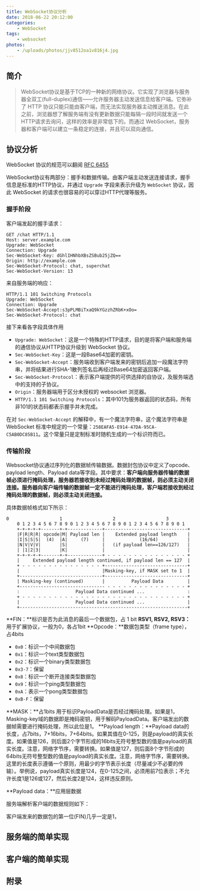 ```yaml
---
title: WebSocket协议分析
date: 2018-06-22 20:12:00
categories: 
    - WebSocket
tags:
    - websocket
photos:
    - /uploads/photos/jjv8512oa1v816j4.jpg
---
```


## 简介
> WebSocket协议是基于TCP的一种新的网络协议。它实现了浏览器与服务器全双工(full-duplex)通信——允许服务器主动发送信息给客户端。它弥补了 HTTP 协议只能只能由客户端，而无法实现服务器主动推送消息。在此之前，浏览器想了解服务端有没有更新数据只能每隔一段时间就发送一个HTTP请求去询问，这样的效率是非常低下的。而通过 WebSocket，服务器和客户端可以建立一条稳定的连接，并且可以双向通信。

## 协议分析

WebSocket 协议的规范可以翻阅 [RFC 6455](https://tools.ietf.org/html/rfc6455)

WebSocket协议有两部分：握手和数据传输。由客户端主动发送连接请求，握手信息是标准的HTTP协议，并通过 `Upgrade` 字段来表示升级为 `WebSocket` 协议，因此 WebSocket 的请求也很容易的可以穿过HTTP代理等服务。

### 握手阶段

客户端发起的握手请求：

    GET /chat HTTP/1.1
    Host: server.example.com
    Upgrade: WebSocket
    Connection: Upgrade
    Sec-WebSocket-Key: dGhlIHNhbXBsZSBub25jZQ==
    Origin: http://example.com
    Sec-WebSocket-Protocol: chat, superchat
    Sec-WebSocket-Version: 13

来自服务端的响应：

    HTTP/1.1 101 Switching Protocols
    Upgrade: WebSocket
    Connection: Upgrade
    Sec-WebSocket-Accept:s3pPLMBiTxaQ9kYGzzhZRbK+xOo=
    Sec-WebSocket-Protocol: chat

接下来看各字段具体作用

+ `Upgrade: WebSocket`：这是一个特殊的HTTP请求，目的是将客户端和服务端的通信协议从HTTP协议升级到 WebSocket 协议。
+ `Sec-WebSocket-Key`：这是一段Base64加密的密钥。
+ `Sec-WebSocket-Accept`：服务端收到客户端发来的密钥后追加一段魔法字符串，并将结果进行SHA-1散列签名后再经过Base64加密返回客户端。
+ `Sec-WebSocket-Protocol`：表示客户端提供的可供选择的自协议，及服务端选中的支持的子协议。
+ `Origin`：服务器端用于区分未授权的 websocket 浏览器。
+ `HTTP/1.1 101 Switching Protocols`：其中101为服务器返回的状态码，所有非101的状态码都表示握手并未完成。

在对 `Sec-WebSocket-Accept` 的解释中，有一个魔法字符串，这个魔法字符串是 WebSocket 标准中规定的一个常量：`258EAFA5-E914-47DA-95CA-C5AB0DC85B11`。这个常量只是定制标准时随机生成的一个标识符而已。


### 传输阶段

Websocket协议通过序列化的数据帧传输数据。数据封包协议中定义了opcode、payload length、Payload data等字段。其中要求：**客户端向服务器传输的数据帧必须进行掩码处理，服务器若接收到未经过掩码处理的数据帧，则必须主动关闭连接。服务器向客户端传输的数据帧一定不能进行掩码处理，客户端若接收到经过掩码处理的数据帧，则必须主动关闭连接。**

具体数据帧格式如下所示：

    0                   1                   2                   3
        0 1 2 3 4 5 6 7 8 9 0 1 2 3 4 5 6 7 8 9 0 1 2 3 4 5 6 7 8 9 0 1
        +-+-+-+-+-------+-+-------------+-------------------------------+
        |F|R|R|R| opcode|M| Payload len |    Extended payload length    |
        |I|S|S|S|  (4)  |A|     (7)     |             (16/64)           |
        |N|V|V|V|       |S|             |   (if payload len==126/127)   |
        | |1|2|3|       |K|             |                               |
        +-+-+-+-+-------+-+-------------+ - - - - - - - - - - - - - - - +
        |     Extended payload length continued, if payload len == 127  |
        + - - - - - - - - - - - - - - - +-------------------------------+
        |                               |Masking-key, if MASK set to 1  |
        +-------------------------------+-------------------------------+
        | Masking-key (continued)       |          Payload Data         |
        +-------------------------------- - - - - - - - - - - - - - - - +
        :                     Payload Data continued ...                :
        + - - - - - - - - - - - - - - - - - - - - - - - - - - - - - - - +
        |                     Payload Data continued ...                |
        +---------------------------------------------------------------+

**FIN：**标识是否为此消息的最后一个数据包，占 1 bit
**RSV1, RSV2, RSV3：** 用于扩展协议，一般为0，各占1bit
**Opcode：**数据包类型（frame type），占4bits
+ `0x0`：标识一个中间数据包
+ `0x1`：标识一个text类型数据包
+ `0x2`：标识一个binary类型数据包
+ `0x3-7`：保留
+ `0x8`：标识一个断开连接类型数据包
+ `0x9`：标识一个ping类型数据包
+ `0xA`：表示一个pong类型数据包
+ `0xB-F`：保留

**MASK：**占1bits 用于标识PayloadData是否经过掩码处理。如果是1，Masking-key域的数据即是掩码密钥，用于解码PayloadData。客户端发出的数据帧需要进行掩码处理，所以此位是1。
**Payload length：**Payload data的长度，占7bits，7+16bits，7+64bits。如果其值在0-125，则是payload的真实长度。如果值是126，则后面2个字节形成的16bits无符号整型数的值是payload的真实长度。注意，网络字节序，需要转换。如果值是127，则后面8个字节形成的64bits无符号整型数的值是payload的真实长度。注意，网络字节序，需要转换。这里的长度表示遵循一个原则，用最少的字节表示长度（尽量减少不必要的传输）。举例说，payload真实长度是124，在0-125之间，必须用前7位表示；不允许长度1是126或127，然后长度2是124，这样违反原则。

**Payload data：**应用层数据

服务端解析客户端的数据规则如下：

客户端发来的数据包的第一位(FIN)几乎一定是1，


## 服务端的简单实现

## 客户端的简单实现

## 附录
